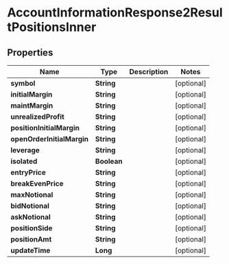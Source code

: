 

# AccountInformationResponse2ResultPositionsInner


## Properties

| Name | Type | Description | Notes |
|------------ | ------------- | ------------- | -------------|
|**symbol** | **String** |  |  [optional] |
|**initialMargin** | **String** |  |  [optional] |
|**maintMargin** | **String** |  |  [optional] |
|**unrealizedProfit** | **String** |  |  [optional] |
|**positionInitialMargin** | **String** |  |  [optional] |
|**openOrderInitialMargin** | **String** |  |  [optional] |
|**leverage** | **String** |  |  [optional] |
|**isolated** | **Boolean** |  |  [optional] |
|**entryPrice** | **String** |  |  [optional] |
|**breakEvenPrice** | **String** |  |  [optional] |
|**maxNotional** | **String** |  |  [optional] |
|**bidNotional** | **String** |  |  [optional] |
|**askNotional** | **String** |  |  [optional] |
|**positionSide** | **String** |  |  [optional] |
|**positionAmt** | **String** |  |  [optional] |
|**updateTime** | **Long** |  |  [optional] |



